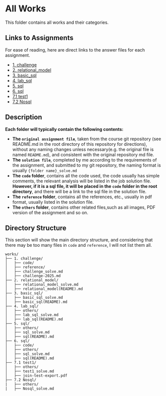# All Works

This folder contains all works and their categories.

## Links to Assignments

For ease of reading, here are direct links to the answer files for each assignment.

- [1. challenge](1.%20challenge/challenge_solve.md)
- [2. relational_model](2.%20relational_model/relational_model_solve.md)
- [3. basic_sql](3.%20basic_sql/basic_sql_solve.md)
- [4. lab_sql](4.%20lab_sql/lab_sql_solve.md)
- [5. sql](5.%20sql/sql_solve.md)
- [6. sql](6.%20sql/sql_solve.md)
- [7.1 test1](7.1%20test1/test1_solve.md)
- [7.2 Nosql](7.2%20Nosql/Nosql_solve.md)
## Description

**Each folder will typically contain the following contents:**

- **The `original assignment file`**, taken from the course git repository (see README.md in the root directory of this repository for directions), without any naming changes unless necessary(e.g. the original file is named `README.md`), and consistent with the original repository md file.
- **The `solution file`**, completed by me according to the requirements of the assignment, and submitted to my git repository, the naming format is usually `{folder name}_solve.md`
- **The `code` folder**, contains all the code used, the code usually has simple comments, the relevant analysis will be listed in the job solution file. **However, if it is a sql file, it will be placed in the `code` folder in the root directory**, and there will be a link to the sql file in the solution file.
- **The `reference` folder**, contains all the references, etc., usually in pdf format, usually listed in the solution file.
- **The `others` folder**, contains other related files,such as all images, PDF version of the assignment and so on.

## Directory Structure

This section will show the main directory structure, and considering that there may be too many files in `code` and `reference`, I will not list them all.

```text
works/
├── 1. challenge/
│   ├── code/
│   ├── reference/
│   ├── challenge_solve.md
│   ├── challenge-2025.md
├── 2. relational_model/
│   ├── relational_model_solve.md
│   ├── relational_model(README).md
├── 3. basic_sql/
│   ├── basic_sql_solve.md
│   ├── basic_sql(README).md
├── 4. lab_sql/
│   ├── others/
│   ├── lab_sql_solve.md
│   ├── lab_sql(README).md
├── 5. sql/
│   ├── others/
│   ├── sql_solve.md
│   ├── sql(README).md
├── 6. sql/
│   ├── code/
│   ├── others/
│   ├── sql_solve.md
│   ├── sql(README).md
├── 7.1 test1/
│   ├── others/
│   ├── test1_solve.md
│   ├── join-test-export.pdf
├── 7.2 Nosql/
|   ├── others/
|   ├── Nosql_solve.md
```
